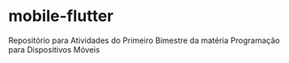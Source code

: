 # mobile-flutter
Repositório para Atividades do Primeiro Bimestre da matéria Programação para Dispositivos Móveis
